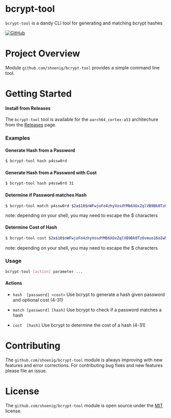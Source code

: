 bcrypt-tool
===========

`bcrypt-tool` is a dandy CLI tool for generating and matching bcrypt hashes

[![GitHub](https://img.shields.io/github/license/shoenig/bcrypt-tool.svg)](LICENSE)

# Project Overview

Module `github.com/shoenig/bcrypt-tool` provides a simple command line tool.

# Getting Started

#### Install from Releases

The `bcrypt-tool` tool is available for the ```aarch64_cortex-a53``` architechure from the [Releases](https://github.com/xptsp/openwrt-bcrypt-tool/releases) page.

### Examples

#### Generate Hash from a Password
```bash
$ bcrypt-tool hash p4ssw0rd
```
    
#### Generate Hash from a Password with Cost
```bash
$ bcrypt-tool hash p4ssw0rd 31
```
    
#### Determine if Password matches Hash
```bash
$ bcrypt-tool match p4ssw0rd $2a$10$nWFwjoFo4zhyVosdYMb6XOxZqlVB9Bk0TzOvmuo16oIwMZJXkpanW
```

note: depending on your shell, you may need to escape the $ characters

#### Determine Cost of Hash
```bash
$ bcrypt-tool cost $2a$10$nWFwjoFo4zhyVosdYMb6XOxZqlVB9Bk0TzOvmuo16oIwMZJXkpanW
```
    
note: depending on your shell, you may need to escape the $ characters

### Usage
```bash
bcrypt-tool [action] parameter ...
```

#### Actions

- `hash  [password] <cost>` Use bcrypt to generate a hash given password and optional cost (4-31)

- `match [password] [hash]` Use bcrypt to check if a password matches a hash

- `cost  [hash]` Use bcrypt to determine the cost of a hash (4-31)

# Contributing

The `github.com/shoenig/bcrypt-tool` module is always improving with new features
and error corrections. For contributing bug fixes and new features please file an issue.

# License

The `github.com/shoenig/bcrypt-tool` module is open source under the [MIT](LICENSE) license.
